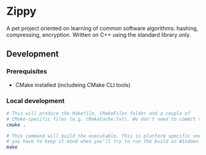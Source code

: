 # Zippy

A pet project oriented on learning of common software algorithms: hashing, compressing, encryption.
Written on C++ using the standard library only.

## Development

### Prerequisites

- CMake installed (includeing CMake CLI tools)

### Local development

```sh
# This will produce the Makefile, CMakeFiles folder and a couple of
# CMake-specific files (e.g. CMakeCache.txt). We don't need to commit them.
cmake .

# This command will build the executable. This is platform specific one so
# you have to keep it mind when you'll try to run the build on Windows
make
```